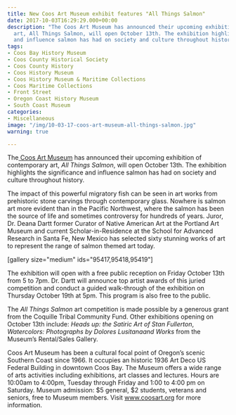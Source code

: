 ```yaml
---
title: New Coos Art Museum exhibit features "All Things Salmon"
date: 2017-10-03T16:29:29.000+00:00
description: "The Coos Art Museum has announced their upcoming exhibition of contemporary
  art, All Things Salmon, will open October 13th. The exhibition highlights the significance
  and influence salmon has had on society and culture throughout history.\n\n"
tags:
- Coos Bay History Museum
- Coos County Historical Society
- Coos County History
- Coos History Museum
- Coos History Museum & Maritime Collections
- Coos Maritime Collections
- Front Street
- Oregon Coast History Museum
- South Coast Museum
categories:
- Miscellaneous
image: "/img/10-03-17-coos-art-museum-all-things-salmon.jpg"
warning: true

---
```

The<a href="https://www.coosart.org/"> Coos Art Museum</a> has announced their upcoming exhibition of contemporary art, <em>All Things Salmon</em>, will open October 13th. The exhibition highlights the significance and influence salmon has had on society and culture throughout history.

The impact of this powerful migratory fish can be seen in art works from prehistoric stone carvings through contemporary glass. Nowhere is salmon art more evident than in the Pacific Northwest, where the salmon has been the source of life and sometimes controversy for hundreds of years. Juror, Dr. Deana Dartt former Curator of Native American Art at the Portland Art Museum and current Scholar-in-Residence at the School for Advanced Research in Santa Fe, New Mexico has selected sixty stunning works of art to represent the range of salmon themed art today.

[gallery size="medium" ids="95417,95418,95419"]

The exhibition will open with a free public reception on Friday October 13th from 5 to 7pm. Dr. Dartt will announce top artist awards of this juried competition and conduct a guided walk-through of the exhibition on Thursday October 19th at 5pm. This program is also free to the public.

The <em>All Things Salmon</em> art competition is made possible by a generous grant from the Coquille Tribal Community Fund. Other exhibitions opening on October 13th include: <em>Heads up: the Satiric Art of Stan Fullerton</em>, <em>Watercolors: Photographs by Dolores Lusitanaand Works</em> from the Museum’s Rental/Sales Gallery.

Coos Art Museum has been a cultural focal point of Oregon’s scenic Southern Coast since 1966. It occupies an historic 1936 Art Deco US Federal Building in downtown Coos Bay. The Museum offers a wide range of arts activities including exhibitions, art classes and lectures. Hours are 10:00am to 4:00pm, Tuesday through Friday and 1:00 to 4:00 pm on Saturday. Museum admission: $5 general, $2 students, veterans and seniors, free to Museum members. Visit <a href="https://www.coosart.org/">www.coosart.org</a> for more information.